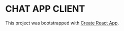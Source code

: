 # CHAT APP CLIENT

This project was bootstrapped with [Create React App](https://github.com/facebookincubator/create-react-app).
